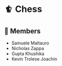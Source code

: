 # 🨀 Chess
## 👥 Members
- Samuele Maltauro 
- Nicholas Zappa 
- Gupta Khushika 
- Kevin Trolese Joachin 